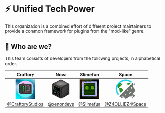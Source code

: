 # :zap: Unified Tech Power
This organization is a combined effort of different project maintainers to provide a common framework for plugins from the "mod-like" genre.

## :busts_in_silhouette: Who are we?
This team consists of developers from the following projects, in alphabetical order.

| Craftory | Nova | Slimefun | Space |
| :------: | :--: | :------: | :---: |
| ![craftory](./assets/craftory.png) | ![nova](./assets/nova.png) | ![slimefun](./assets/slimefun.png) | ![space](./assets/space.png) |
| [@CraftoryStudios](https://github.com/CraftoryStudios) | [@xenondevs](https://github.com/xenondevs) | [@Slimefun](https://github.com/Slimefun) | [@Z4OLLIEZ4/Space](https://github.com/Z4OLLIEZ4/Space) |
